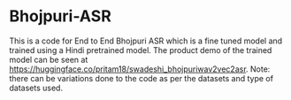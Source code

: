 # Bhojpuri-ASR
This is a code for End to End Bhojpuri ASR which is a fine tuned model and trained using a Hindi pretrained model. The product demo of the trained model can be seen at
https://huggingface.co/pritam18/swadeshi_bhojpuriwav2vec2asr.  Note: there can be variations done to the code as per the datasets and type of datasets used.
